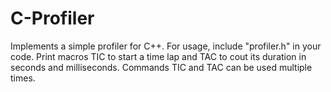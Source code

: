 # C-Profiler

Implements a simple profiler for C++. For usage, include "profiler.h" in your code. Print macros TIC to start a time lap and TAC to cout its duration in seconds and milliseconds. Commands TIC and TAC can be used multiple times.
